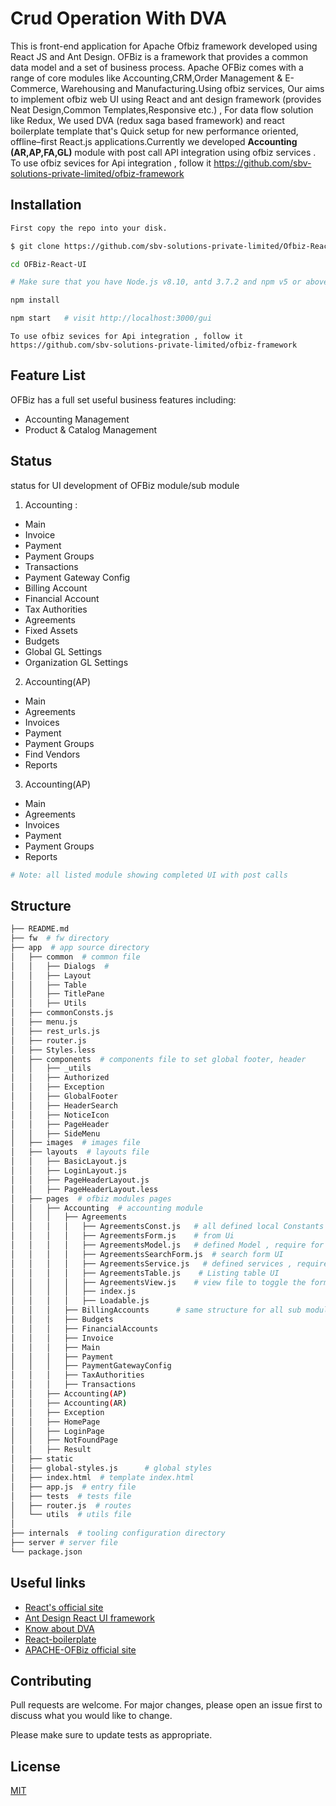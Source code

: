 



# Crud Operation With DVA
This is front-end application for Apache Ofbiz framework developed using React JS and Ant Design. OFBiz is a framework that provides a common data model and a set of business process. Apache OFBiz comes with a range of core modules like Accounting,CRM,Order Management & E-Commerce, Warehousing and Manufacturing.Using ofbiz services, Our aims to implement ofbiz web UI using React and ant design framework (provides Neat Design,Common Templates,Responsive etc.) , For data flow solution like Redux, We used DVA (redux saga based framework) and react boilerplate template that's Quick setup for new performance oriented, offline–first React.js applications.Currently we  developed   **Accounting (AR,AP,FA,GL)** module with post call API integration using ofbiz services . To use ofbiz sevices for Api integration , follow it https://github.com/sbv-solutions-private-limited/ofbiz-framework

## Installation

```bash
First copy the repo into your disk.

$ git clone https://github.com/sbv-solutions-private-limited/Ofbiz-React-UI.git OFBiz-React-UI

cd OFBiz-React-UI

# Make sure that you have Node.js v8.10, antd 3.7.2 and npm v5 or above installed.

npm install

npm start   # visit http://localhost:3000/gui
```
```
To use ofbiz sevices for Api integration , follow it 
https://github.com/sbv-solutions-private-limited/ofbiz-framework
```
## Feature List
OFBiz has a full set useful business features including:
* Accounting Management
* Product & Catalog Management

##  Status 
status for UI development of OFBiz module/sub module
1. Accounting :
* Main
* Invoice
* Payment
* Payment Groups
* Transactions
* Payment Gateway Config
* Billing Account
* Financial Account
* Tax Authorities
* Agreements
* Fixed Assets
* Budgets 
* Global GL Settings 
* Organization GL Settings 


2. Accounting(AP)
* Main
* Agreements
* Invoices
* Payment
* Payment Groups
* Find Vendors
* Reports

3. Accounting(AP)
* Main
* Agreements
* Invoices
* Payment
* Payment Groups
* Reports


```sh
# Note: all listed module showing completed UI with post calls 
```
## Structure

```sh
├── README.md
├── fw  # fw directory  
├── app  # app source directory 
│   ├── common  # common file
│   │   ├── Dialogs  #
│   │   ├── Layout
│   │   ├── Table
│   │   ├── TitlePane
│   │   ├── Utils
│   ├── commonConsts.js
│   ├── menu.js
│   ├── rest_urls.js
│   ├── router.js
│   ├── Styles.less 
│   ├── components  # components file to set global footer, header 
│   │   ├── _utils
│   │   ├── Authorized
│   │   ├── Exception
│   │   ├── GlobalFooter
│   │   ├── HeaderSearch
│   │   ├── NoticeIcon
│   │   ├── PageHeader
│   │   ├── SideMenu
│   ├── images  # images file
│   ├── layouts  # layouts file
│   │   ├── BasicLayout.js
│   │   ├── LoginLayout.js
│   │   ├── PageHeaderLayout.js
│   │   ├── PageHeaderLayout.less
│   ├── pages  # ofbiz modules pages
│   │   ├── Accounting  # accounting module
│   │   │   ├── Agreements
│   │   │   │   ├── AgreementsConst.js   # all defined local Constants here
│   │   │   │   ├── AgreementsForm.js    # from Ui
│   │   │   │   ├── AgreementsModel.js   # defined Model , require for dva 
│   │   │   │   ├── AgreementsSearchForm.js  # search form UI
│   │   │   │   ├── AgreementsService.js   # defined services , require for dva
│   │   │   │   ├── AgreementsTable.js    # Listing table UI
│   │   │   │   ├── AgreementsView.js    # view file to toggle the form/table 
│   │   │   │   ├── index.js 
│   │   │   │   ├── Loadable.js 
│   │   │   ├── BillingAccounts      # same structure for all sub module / module
│   │   │   ├── Budgets
│   │   │   ├── FinancialAccounts
│   │   │   ├── Invoice
│   │   │   ├── Main
│   │   │   ├── Payment
│   │   │   ├── PaymentGatewayConfig
│   │   │   ├── TaxAuthorities
│   │   │   ├── Transactions
│   │   ├── Accounting(AP) 
│   │   ├── Accounting(AR)
│   │   ├── Exception
│   │   ├── HomePage
│   │   ├── LoginPage
│   │   ├── NotFoundPage
│   │   ├── Result
│   ├── static
│   ├── global-styles.js      # global styles 
│   ├── index.html  # template index.html
│   ├── app.js  # entry file
│   ├── tests  # tests file
│   ├── router.js  # routes
│   └── utils  # utils file
│       
├── internals  # tooling configuration directory
├── server # server file
└── package.json


```


## Useful links
 * [React's official site](https://reactjs.org/) 
 * [Ant Design React UI framework](https://ant.design/)
* [Know about DVA](https://ant.design/docs/react/practical-projects)
 * [React-boilerplate
](https://www.reactboilerplate.com/)  
 * [APACHE-OFBiz official site
](https://ofbiz.apache.org/ofbiz-demos.html)
## Contributing
Pull requests are welcome. For major changes, please open an issue first to discuss what you would like to change.

Please make sure to update tests as appropriate.

## License
[MIT](https://choosealicense.com/licenses/mit/)
